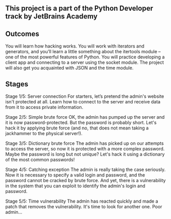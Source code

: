 ## This project is a part of the Python Developer track by JetBrains Academy

## Outcomes
You will learn how hacking works. You will work with iterators and generators, and you’ll learn a little something about the itertools module – 
one of the most powerful features of Python. You will practice developing a client app and connecting to a server using the socket module. 
The project will also get you acquainted with JSON and the time module.

## Stages
Stage 1/5: Server connection
For starters, let’s pretend the admin's website isn't protected at all. Learn how to connect to the server and receive data from it to access private information.

Stage 2/5: Simple brute force
OK, the admin has pumped up the server and it is now password-protected. But the password is probably short. Let's hack it by applying brute force (and no, that does not mean taking a jackhammer to the physical server!).

Stage 3/5: Dictionary brute force
The admin has picked up on our attempts to access the server, so now it is protected with a more complex password. Maybe the password is long but not unique? Let's hack it using a dictionary of the most common passwords!

Stage 4/5: Catching exception
The admin is really taking the case seriously. Now it is necessary to specify a valid login and password, and the password cannot be cracked by brute force. And yet, there is a vulnerability in the system that you can exploit to identify the admin's login and password.

Stage 5/5: Time vulnerability
The admin has reacted quickly and made a patch that removes the vulnerability. It's time to look for another one. Poor admin…
